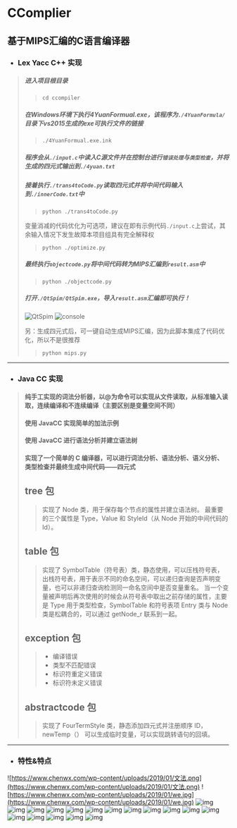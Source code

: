 # CComplier
## 基于MIPS汇编的C语言编译器
- ### Lex Yacc C++ 实现
> ##### 进入项目根目录
>> ```cd ccompiler```
> ##### 在Windows环境下执行4YuanFormual.exe，该程序为```./4YuanFormula/```目录下vs2015生成的exe可执行文件的链接
>> ```./4YuanFormual.exe.ink```
> ##### 程序会从```./input.c```中读入C源文件并在控制台进行`错误处理`与`类型检查`，并将生成的四元式输出到```./4yuan.txt```
> ##### 接着执行```./trans4toCode.py```读取四元式并将中间代码输入到```./innerCode.txt```中
>> ```python ./trans4toCode.py```
>
> 变量消减的代码优化为可选项，建议在即有示例代码```./input.c```上尝试，其余输入情况下发生故障本项目组具有完全解释权
>> ```python ./optimize.py```
> ##### 最终执行```objectcode.py```将中间代码转为MIPS汇编到```result.asm```中
>> ```python ./objectcode.py```
> ##### 打开```./QtSpim/QtSpim.exe```，导入```result.asm```汇编即可执行！
> ![QtSpim](img/QtSpim.png)
> ![console](img/console.png)
>
> 另：生成四元式后，可一键自动生成MIPS汇编，因为此脚本集成了代码优化，所以不是很推荐
>> ```python mips.py```
---
- ### Java CC 实现
> #### 纯手工实现的词法分析器，以@为命令可以实现从文件读取，从标准输入读取，连续编译和不连续编译（主要区别是变量空间不同）
> #### 使用 JavaCC 实现简单的加法示例
> #### 使用 JavaCC 进行语法分析并建立语法树
> #### 实现了一个简单的 C 编译器，可以进行词法分析、语法分析、语义分析、类型检查并最终生成中间代码——四元式
> ## tree 包
>> 实现了 Node 类，用于保存每个节点的属性并建立语法树。
最重要的三个属性是 Type，Value 和 StyleId（从 Node 开始的中间代码的 Id）。
> ## table 包
>> 实现了 SymbolTable（符号表）类，静态使用，可以压栈符号表，出栈符号表，用于表示不同的命名空间，可以递归查询是否声明变量，也可以非递归查询检测同一命名空间中是否变量重名。
当一个变量被声明后再次使用的时候会从符号表中取出之前存储的属性，主要是 Type 用于类型检查，SymbolTable 和符号表项 Entry 类与 Node 类是松耦合的，可以通过 getNode_r 联系到一起。
> ## exception 包
>> - 编译错误
>> - 类型不匹配错误
>> - 标识符重定义错误
>> - 标识符未定义错误
> ## abstractcode 包
>> 实现了 FourTermStyle 类，静态添加四元式并注册顺序 ID，newTemp（） 可以生成临时变量，可以实现跳转语句的回填。
---
- ### 特性&特点
![https://www.chenwx.com/wp-content/uploads/2019/01/文法.png](https://www.chenwx.com/wp-content/uploads/2019/01/文法.png)
![https://www.chenwx.com/wp-content/uploads/2019/01/we.jpg](https://www.chenwx.com/wp-content/uploads/2019/01/we.jpg)
![img](img/编译器实验报告第9组_页面_01.jpg)
![img](img/编译器实验报告第9组_页面_02.jpg)
![img](img/编译器实验报告第9组_页面_03.jpg)
![img](img/编译器实验报告第9组_页面_04.jpg)
![img](img/编译器实验报告第9组_页面_05.jpg)
![img](img/编译器实验报告第9组_页面_06.jpg)
![img](img/编译器实验报告第9组_页面_07.jpg)
![img](img/编译器实验报告第9组_页面_08.jpg)
![img](img/编译器实验报告第9组_页面_09.jpg)
![img](img/编译器实验报告第9组_页面_10.jpg)
![img](img/编译器实验报告第9组_页面_11.jpg)
![img](img/编译器实验报告第9组_页面_12.jpg)
![img](img/编译器实验报告第9组_页面_13.jpg)
![img](img/编译器实验报告第9组_页面_14.jpg)
![img](img/编译器实验报告第9组_页面_15.jpg)
![img](img/编译器实验报告第9组_页面_16.jpg)
![img](img/编译器实验报告第9组_页面_17.jpg)
